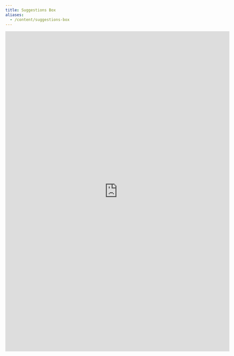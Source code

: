 ```yaml
---
title: Suggestions Box
aliases:
  - /content/suggestions-box
---
```


<iframe src="https://docs.google.com/forms/d/e/1FAIpQLSf8yyegUUiBNU3iSODccl3WacR_RLqc3x7nod6wEay_Q8rlUA/viewform?embedded=true" width="700" height="1000" marginheight="0" marginwidth="0" frameborder="0">
  Loading...
</iframe>
